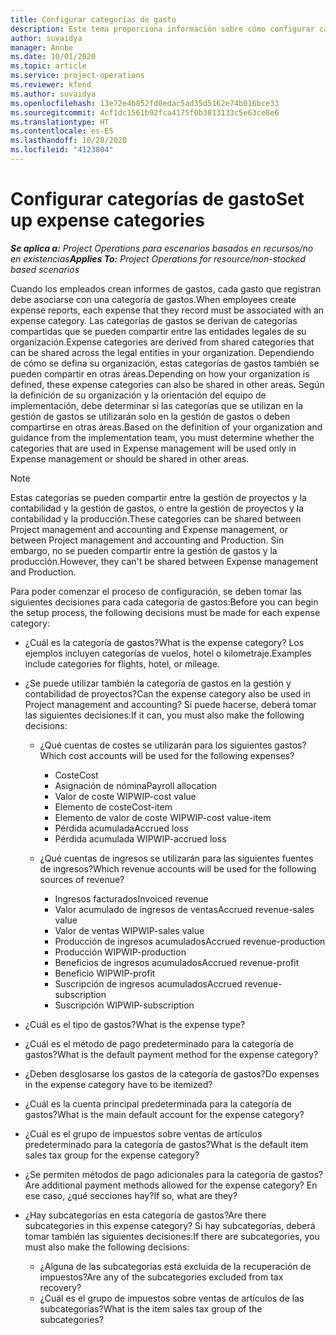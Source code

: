 ```yaml
---
title: Configurar categorías de gasto
description: Este tema proporciona información sobre cómo configurar categorías de gastos y categorías compartidas para informes de gastos.
author: suvaidya
manager: Annbe
ms.date: 10/01/2020
ms.topic: article
ms.service: project-operations
ms.reviewer: kfend
ms.author: suvaidya
ms.openlocfilehash: 13e72e4b852fd0edac5ad35d5162e74b016bce33
ms.sourcegitcommit: 4cf1dc1561b92fca4175f0b3813133c5e63ce8e6
ms.translationtype: HT
ms.contentlocale: es-ES
ms.lasthandoff: 10/28/2020
ms.locfileid: "4123804"
---
```

# <a name="set-up-expense-categories"></a><span data-ttu-id="8c86a-103">Configurar categorías de gasto</span><span class="sxs-lookup"><span data-stu-id="8c86a-103">Set up expense categories</span></span>

<span data-ttu-id="8c86a-104">_**Se aplica a:** Project Operations para escenarios basados en recursos/no en existencias_</span><span class="sxs-lookup"><span data-stu-id="8c86a-104">_**Applies To:** Project Operations for resource/non-stocked based scenarios_</span></span>

<span data-ttu-id="8c86a-105">Cuando los empleados crean informes de gastos, cada gasto que registran debe asociarse con una categoría de gastos.</span><span class="sxs-lookup"><span data-stu-id="8c86a-105">When employees create expense reports, each expense that they record must be associated with an expense category.</span></span> <span data-ttu-id="8c86a-106">Las categorías de gastos se derivan de categorías compartidas que se pueden compartir entre las entidades legales de su organización.</span><span class="sxs-lookup"><span data-stu-id="8c86a-106">Expense categories are derived from shared categories that can be shared across the legal entities in your organization.</span></span> <span data-ttu-id="8c86a-107">Dependiendo de cómo se defina su organización, estas categorías de gastos también se pueden compartir en otras áreas.</span><span class="sxs-lookup"><span data-stu-id="8c86a-107">Depending on how your organization is defined, these expense categories can also be shared in other areas.</span></span> <span data-ttu-id="8c86a-108">Según la definición de su organización y la orientación del equipo de implementación, debe determinar si las categorías que se utilizan en la gestión de gastos se utilizarán solo en la gestión de gastos o deben compartirse en otras áreas.</span><span class="sxs-lookup"><span data-stu-id="8c86a-108">Based on the definition of your organization and guidance from the implementation team, you must determine whether the categories that are used in Expense management will be used only in Expense management or should be shared in other areas.</span></span>

> [!NOTE]
> <span data-ttu-id="8c86a-109">Estas categorías se pueden compartir entre la gestión de proyectos y la contabilidad y la gestión de gastos, o entre la gestión de proyectos y la contabilidad y la producción.</span><span class="sxs-lookup"><span data-stu-id="8c86a-109">These categories can be shared between Project management and accounting and Expense management, or between Project management and accounting and Production.</span></span> <span data-ttu-id="8c86a-110">Sin embargo, no se pueden compartir entre la gestión de gastos y la producción.</span><span class="sxs-lookup"><span data-stu-id="8c86a-110">However, they can't be shared between Expense management and Production.</span></span>

<span data-ttu-id="8c86a-111">Para poder comenzar el proceso de configuración, se deben tomar las siguientes decisiones para cada categoría de gastos:</span><span class="sxs-lookup"><span data-stu-id="8c86a-111">Before you can begin the setup process, the following decisions must be made for each expense category:</span></span>

- <span data-ttu-id="8c86a-112">¿Cuál es la categoría de gastos?</span><span class="sxs-lookup"><span data-stu-id="8c86a-112">What is the expense category?</span></span> <span data-ttu-id="8c86a-113">Los ejemplos incluyen categorías de vuelos, hotel o kilometraje.</span><span class="sxs-lookup"><span data-stu-id="8c86a-113">Examples include categories for flights, hotel, or mileage.</span></span>
- <span data-ttu-id="8c86a-114">¿Se puede utilizar también la categoría de gastos en la gestión y contabilidad de proyectos?</span><span class="sxs-lookup"><span data-stu-id="8c86a-114">Can the expense category also be used in Project management and accounting?</span></span> <span data-ttu-id="8c86a-115">Si puede hacerse, deberá tomar las siguientes decisiones:</span><span class="sxs-lookup"><span data-stu-id="8c86a-115">If it can, you must also make the following decisions:</span></span>

    - <span data-ttu-id="8c86a-116">¿Qué cuentas de costes se utilizarán para los siguientes gastos?</span><span class="sxs-lookup"><span data-stu-id="8c86a-116">Which cost accounts will be used for the following expenses?</span></span>

        - <span data-ttu-id="8c86a-117">Coste</span><span class="sxs-lookup"><span data-stu-id="8c86a-117">Cost</span></span>
        - <span data-ttu-id="8c86a-118">Asignación de nómina</span><span class="sxs-lookup"><span data-stu-id="8c86a-118">Payroll allocation</span></span>
        - <span data-ttu-id="8c86a-119">Valor de coste WIP</span><span class="sxs-lookup"><span data-stu-id="8c86a-119">WIP-cost value</span></span>
        - <span data-ttu-id="8c86a-120">Elemento de coste</span><span class="sxs-lookup"><span data-stu-id="8c86a-120">Cost-item</span></span>
        - <span data-ttu-id="8c86a-121">Elemento de valor de coste WIP</span><span class="sxs-lookup"><span data-stu-id="8c86a-121">WIP-cost value-item</span></span>
        - <span data-ttu-id="8c86a-122">Pérdida acumulada</span><span class="sxs-lookup"><span data-stu-id="8c86a-122">Accrued loss</span></span>
        - <span data-ttu-id="8c86a-123">Pérdida acumulada WIP</span><span class="sxs-lookup"><span data-stu-id="8c86a-123">WIP-accrued loss</span></span>

    - <span data-ttu-id="8c86a-124">¿Qué cuentas de ingresos se utilizarán para las siguientes fuentes de ingresos?</span><span class="sxs-lookup"><span data-stu-id="8c86a-124">Which revenue accounts will be used for the following sources of revenue?</span></span>

        - <span data-ttu-id="8c86a-125">Ingresos facturados</span><span class="sxs-lookup"><span data-stu-id="8c86a-125">Invoiced revenue</span></span>
        - <span data-ttu-id="8c86a-126">Valor acumulado de ingresos de ventas</span><span class="sxs-lookup"><span data-stu-id="8c86a-126">Accrued revenue-sales value</span></span>
        - <span data-ttu-id="8c86a-127">Valor de ventas WIP</span><span class="sxs-lookup"><span data-stu-id="8c86a-127">WIP-sales value</span></span>
        - <span data-ttu-id="8c86a-128">Producción de ingresos acumulados</span><span class="sxs-lookup"><span data-stu-id="8c86a-128">Accrued revenue-production</span></span>
        - <span data-ttu-id="8c86a-129">Producción WIP</span><span class="sxs-lookup"><span data-stu-id="8c86a-129">WIP-production</span></span>
        - <span data-ttu-id="8c86a-130">Beneficios de ingresos acumulados</span><span class="sxs-lookup"><span data-stu-id="8c86a-130">Accrued revenue-profit</span></span>
        - <span data-ttu-id="8c86a-131">Beneficio WIP</span><span class="sxs-lookup"><span data-stu-id="8c86a-131">WIP-profit</span></span>
        - <span data-ttu-id="8c86a-132">Suscripción de ingresos acumulados</span><span class="sxs-lookup"><span data-stu-id="8c86a-132">Accrued revenue-subscription</span></span>
        - <span data-ttu-id="8c86a-133">Suscripción WIP</span><span class="sxs-lookup"><span data-stu-id="8c86a-133">WIP-subscription</span></span>

- <span data-ttu-id="8c86a-134">¿Cuál es el tipo de gastos?</span><span class="sxs-lookup"><span data-stu-id="8c86a-134">What is the expense type?</span></span>
- <span data-ttu-id="8c86a-135">¿Cuál es el método de pago predeterminado para la categoría de gastos?</span><span class="sxs-lookup"><span data-stu-id="8c86a-135">What is the default payment method for the expense category?</span></span>
- <span data-ttu-id="8c86a-136">¿Deben desglosarse los gastos de la categoría de gastos?</span><span class="sxs-lookup"><span data-stu-id="8c86a-136">Do expenses in the expense category have to be itemized?</span></span>
- <span data-ttu-id="8c86a-137">¿Cuál es la cuenta principal predeterminada para la categoría de gastos?</span><span class="sxs-lookup"><span data-stu-id="8c86a-137">What is the main default account for the expense category?</span></span>
- <span data-ttu-id="8c86a-138">¿Cuál es el grupo de impuestos sobre ventas de artículos predeterminado para la categoría de gastos?</span><span class="sxs-lookup"><span data-stu-id="8c86a-138">What is the default item sales tax group for the expense category?</span></span>
- <span data-ttu-id="8c86a-139">¿Se permiten métodos de pago adicionales para la categoría de gastos?</span><span class="sxs-lookup"><span data-stu-id="8c86a-139">Are additional payment methods allowed for the expense category?</span></span> <span data-ttu-id="8c86a-140">En ese caso, ¿qué secciones hay?</span><span class="sxs-lookup"><span data-stu-id="8c86a-140">If so, what are they?</span></span>
- <span data-ttu-id="8c86a-141">¿Hay subcategorías en esta categoría de gastos?</span><span class="sxs-lookup"><span data-stu-id="8c86a-141">Are there subcategories in this expense category?</span></span> <span data-ttu-id="8c86a-142">Si hay subcategorías, deberá tomar también las siguientes decisiones:</span><span class="sxs-lookup"><span data-stu-id="8c86a-142">If there are subcategories, you must also make the following decisions:</span></span>

    - <span data-ttu-id="8c86a-143">¿Alguna de las subcategorías está excluida de la recuperación de impuestos?</span><span class="sxs-lookup"><span data-stu-id="8c86a-143">Are any of the subcategories excluded from tax recovery?</span></span>
    - <span data-ttu-id="8c86a-144">¿Cuál es el grupo de impuestos sobre ventas de artículos de las subcategorías?</span><span class="sxs-lookup"><span data-stu-id="8c86a-144">What is the item sales tax group of the subcategories?</span></span>
